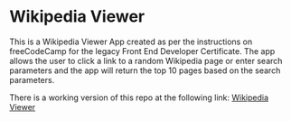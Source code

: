 # Wikipedia Viewer
This is a Wikipedia Viewer App created as per the instructions on freeCodeCamp for the legacy Front End Developer Certificate. The app allows the user to click a link to a random Wikipedia page or enter search parameters and the app will return the top 10 pages based on the search parameters.

There is a working version of this repo at the following link: [Wikipedia Viewer](https://codepen.io/noctearmy/pen/XqpYja)